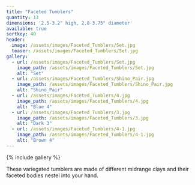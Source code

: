 ```yaml
---
title: "Faceted Tumblers"
quantity: 13
dimensions: '2.5-3.2" high, 2.8-3.75" diameter'
available: true
sortkey: 40
header:
  image: /assets/images/Faceted_Tumblers/Set.jpg
  teaser: /assets/images/Faceted_Tumblers/Set.jpg
gallery:
  - url: /assets/images/Faceted_Tumblers/Set.jpg
    image_path: /assets/images/Faceted_Tumblers/Set.jpg
    alt: "Set"
  - url: /assets/images/Faceted_Tumblers/Shino_Pair.jpg
    image_path: /assets/images/Faceted_Tumblers/Shino_Pair.jpg
    alt: "Shino_Pair"
  - url: /assets/images/Faceted_Tumblers/4.jpg
    image_path: /assets/images/Faceted_Tumblers/4.jpg
    alt: "Blue 4"
  - url: /assets/images/Faceted_Tumblers/3.jpg
    image_path: /assets/images/Faceted_Tumblers/3.jpg
    alt: "Dark 3"
  - url: /assets/images/Faceted_Tumblers/4-1.jpg
    image_path: /assets/images/Faceted_Tumblers/4-1.jpg
    alt: "Brown 4"
---
```


{% include gallery %}

These variegated tumblers are made of different midrange clays and their faceted bodies nestel into your hand.
